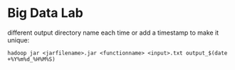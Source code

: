 # Big Data Lab

different output directory name each time or add a timestamp to make it unique:

```
hadoop jar <jarfilename>.jar <functionname> <input>.txt output_$(date +%Y%m%d_%H%M%S)
```